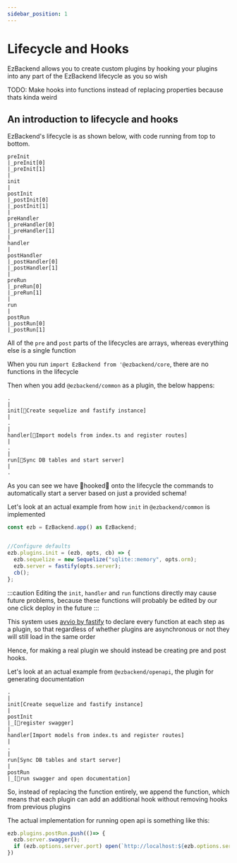 ```yaml
---
sidebar_position: 1
---
```


# Lifecycle and Hooks

EzBackend allows you to create custom plugins by hooking your plugins into any part of the EzBackend lifecycle as you so wish

TODO: Make hooks into functions instead of replacing properties because thats kinda weird

## An introduction to lifecycle and hooks

EzBackend's lifecycle is as shown below, with code running from top to bottom.

```
preInit
|_preInit[0]
|_preInit[1]
|
init
|
postInit
|_postInit[0]
|_postInit[1]
|
preHandler
|_preHandler[0]
|_preHandler[1]
|
handler
|
postHandler
|_postHandler[0]
|_postHandler[1]
|
preRun
|_preRun[0]
|_preRun[1]
|
run
|
postRun
|_postRun[0]
|_postRun[1]
```

All of the `pre` and `post` parts of the lifecycles are arrays, whereas everything else is a single function

When you run `import EzBackend from '@ezbackend/core`, there are no functions in the lifecycle

Then when you add `@ezbackend/common` as a plugin, the below happens:

```
.
|
init[🎣Create sequelize and fastify instance]
|
.
|
handler[🎣Import models from index.ts and register routes]
|
.
|
run[🎣Sync DB tables and start server]
|
.
```

As you can see we have 🎣hooked🎣 onto the lifecycle the commands to automatically start a server based on just a provided schema!

Let's look at an actual example from how `init` in `@ezbackend/common` is implemented
<!-- TODO: Keep this updated from the code -->

```ts
const ezb = EzBackend.app() as EzBackend;


//Configure defaults
ezb.plugins.init = (ezb, opts, cb) => {
  ezb.sequelize = new Sequelize("sqlite::memory", opts.orm);
  ezb.server = fastify(opts.server);
  cb();
};
```

:::caution
Editing the `init`, `handler` and `run` functions directly may cause future problems, because these functions will probably be edited by our one click deploy in the future
:::

This system uses [avvio by fastify](https://github.com/fastify/avvio) to declare every function at each step as a plugin, so that regardless of whether plugins are asynchronous or not they will still load in the same order

Hence, for making a real plugin we should instead be creating pre and post hooks.

Let's look at an actual example from `@ezbackend/openapi`, the plugin for generating documentation

```
.
|
init[Create sequelize and fastify instance]
|
postInit
|_[🎣register swagger]
|
handler[Import models from index.ts and register routes]
|
.
|
run[Sync DB tables and start server]
|
postRun
|_[🎣run swagger and open documentation]
```

So, instead of replacing the function entirely, we append the function, which means that each plugin can add an additional hook without removing hooks from previous plugins

The actual implementation for running open api is something like this:

```ts
ezb.plugins.postRun.push(()=> {
  ezb.server.swagger();
  if (ezb.options.server.port) open(`http://localhost:${ezb.options.server.port}/docs`);
})
```